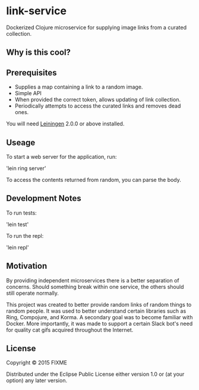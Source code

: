 # link-service

Dockerized Clojure microservice for supplying image links from a curated collection.

## Why is this cool?



## Prerequisites

* Supplies a map containing a link to a random image.
* Simple API
* When provided the correct token, allows updating of link collection.
* Periodically attempts to access the curated links and removes dead ones.

You will need [Leiningen][] 2.0.0 or above installed.

[leiningen]: https://github.com/technomancy/leiningen

## Useage

To start a web server for the application, run:

'lein ring server'

To access the contents returned from random, you can parse the body.

## Development Notes

To run tests:

'lein test'

To run the repl:

'lein repl'

## Motivation

By providing independent microservices there is a better separation of concerns. Should something break within one service, the others should still operate normally.

This project was created to better provide random links of random things to random people. It was used to better understand certain libraries such as Ring, Compojure, and Korma. A secondary goal was to become familiar with Docker. More importantly, it was made to support a certain Slack bot's need for quality cat gifs acquired throughout the Internet.

## License

Copyright © 2015 FIXME

Distributed under the Eclipse Public License either version 1.0 or (at
your option) any later version.
